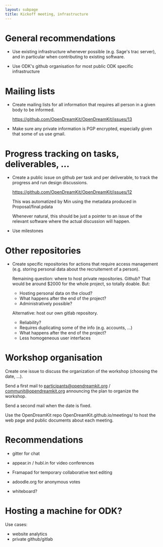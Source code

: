 ```yaml
---
layout: subpage
title: Kickoff meeting, infrastructure
---
```


# General recommendations

- Use existing infrastructure whenever possible (e.g. Sage's trac
  server), and in particular when contributing to existing software.

- Use ODK's github organisation for most public ODK specific
  infrastructure

# Mailing lists

- Create mailing lists for all information that requires all person in
  a given body to be informed.

  https://github.com/OpenDreamKit/OpenDreamKit/issues/13

- Make sure any private information is PGP encrypted, especially given
  that some of us use gmail.

# Progress tracking on tasks, deliverables, ...

- Create a public issue on github per task and per deliverable, to
  track the progress and run design discussions.

  https://github.com/OpenDreamKit/OpenDreamKit/issues/12

  This was automatized by Min using the metadata produced in
  Proposal/final.pdata

  Whenever natural, this should be just a pointer to an issue of the
  relevant software where the actual discussion will happen.

- Use milestones

# Other repositories

- Create specific repositories for actions that require access
  management (e.g. storing personal data about the recruitement of a person).

  Remaining question: where to host private repositories. Github?
  That would be around $2000 for the whole project, so totally
  doable. But:

  - Hosting personal data on the cloud?
  - What happens after the end of the project?
  - Administratively possible?

  Alternative: host our own gitlab repository.

  - Reliability?
  - Requires duplicating some of the info (e.g. accounts, ...)
  - What happens after the end of the project?
  - Less homogeneous user interfaces

# Workshop organisation

Create one issue to discuss the organization of the workshop (choosing
the date, ...).

Send a first mail to participants@opendreamkit.org /
communit@opendreamkit.org announcing the plan to organize the
workshop.

Send a second mail when the date is fixed.

Use the OpenDreamKit repo OpenDreamKit.github.io/meetings/<date> to
host the web page and public documents about each meeting.

# Recommendations

- gitter for chat

- appear.in / hubl.in for video conferences

- Framapad for temporary collaborative text editing

- adoodle.org for anonymous votes

- whiteboard?

# Hosting a machine for ODK?

Use cases:

- website analytics
- private github/gitlab
